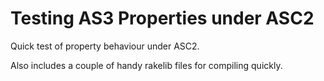 # Testing AS3 Properties under ASC2

Quick test of property behaviour under ASC2.

Also includes a couple of handy rakelib files for compiling quickly.

